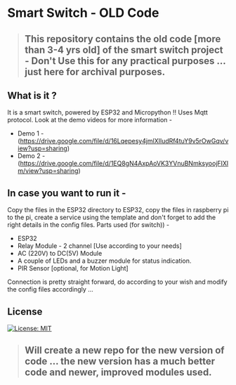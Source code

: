 # Smart Switch - OLD Code 

> ## This repository contains the old code [more than 3-4 yrs old] of the smart switch project - Don't Use this for any practical purposes ... just here for archival purposes.

## What is it ?
It is a smart switch, powered by ESP32 and Micropython !! Uses Mqtt protocol.
Look at the demo videos for more information -
- Demo 1 - (https://drive.google.com/file/d/16Lqepesy4jmlXIludRf4tuY9v5rOwGqv/view?usp=sharing)
- Demo 2 - (https://drive.google.com/file/d/1EQ8gN4AxpAoVK3YVnuBNmksyoojFIXlm/view?usp=sharing)

## In case you want to run it -
Copy the files in the ESP32 directory to ESP32, copy the files in raspberry pi to the pi, create a service using the template and don't forget to add the right details in the config files.
Parts used (for switch)) -
- ESP32
- Relay Module - 2 channel [Use according to your needs]
- AC (220V) to DC(5V) Module
- A couple of LEDs and a buzzer module for status indication.
- PIR Sensor [optional, for Motion Light]

Connection is pretty straight forward, do according to your wish and modify the config files accordingly ...


## License

[![License: MIT](https://img.shields.io/badge/License-MIT-yellow.svg)](https://opensource.org/licenses/MIT)

> ## Will create a new repo for the new version of code ... the new version has a much better code and newer, improved modules used.